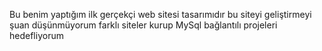 Bu benim yaptığım ilk gerçekçi web sitesi tasarımıdır bu siteyi geliştirmeyi şuan düşünmüyorum farklı siteler kurup MySql bağlantılı projeleri hedefliyorum
